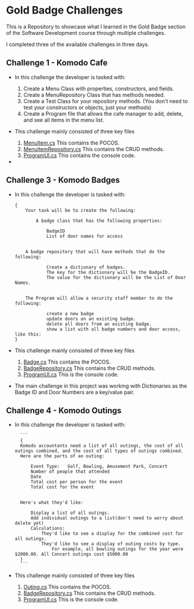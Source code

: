 # Gold Badge Challenges

This is a Repository to showcase what I learned in the Gold Badge section of the Software Development course through multiple challenges.

I completed three of the available challenges in three days.

## Challenge 1 - Komodo Cafe

- In this challenge the developer is tasked with:
    
    1. Create a Menu Class with properties, constructors, and fields.
    2. Create a MenuRepository Class that has methods needed.
    3. Create a Test Class for your repository methods. (You don't need to test your constructors or objects, just your methods)
    4. Create a Program file that allows the cafe manager to add, delete, and see all items in the menu list.

- This challenge mainly consisted of three key files

    1. [MenuItem.cs](./01_KomodoCafe.Repository/MenuItem.cs) This contains the POCOS.
    2. [MenuItemRepository.cs](./01_KomodoCafe.Repository/MenuItemRepository.cs) This contains the CRUD methods.
    3. [ProgramUI.cs](./01_KomodoCafe.UI/ProgramUI.cs) This contains the console code.
    
- 

## Challenge 3 - Komodo Badges

- In this challenge the developer is tasked with:

    ```
    {
        Your task will be to create the following:

            A badge class that has the following properties:

                BadgeID
                List of door names for access

 
        A badge repository that will have methods that do the following:

                Create a dictionary of badges.
                The key for the dictionary will be the BadgeID.
                The value for the dictionary will be the List of Door Names.

 
        The Program will allow a security staff member to do the following:

                create a new badge
                update doors on an existing badge.
                delete all doors from an existing badge.
                show a list with all badge numbers and door access, like this:
    }
    ```

- This challenge mainly consisted of three key files

    1. [Badge.cs](./03_KomodoBadge_Repository/Badge.cs) This contains the POCOS.
    2. [BadgeRepository.cs](./03_KomodoBadge_Repository/BadgeRepository.cs) This contains the CRUD methods.
    3. [ProgramUI.cs](./03_KomodoBadges.UI/ProgramUI.cs) This is the console code.

- The main challenge in this project was working with Dictionaries as the Badge ID and Door Numbers are a key/value pair.

## Challenge 4 - Komodo Outings

- In this challenge the developer is tasked with:

        ```
        {
        Komodo accountants need a list of all outings, the cost of all outings combined, and the cost of all types of outings combined.
        Here are the parts of an outing:

            Event Type:   Golf, Bowling, Amusement Park, Concert
            Number of people that attended
            Date
            Total cost per person for the event
            Total cost for the event

 
        Here's what they'd like:

            Display a list of all outings.
            Add individual outings to a list(don't need to worry about delete yet)
            Calculations:
                They'd like to see a display for the combined cost for all outings.
                They'd like to see a display of outing costs by type.
                    For example, all bowling outings for the year were $2000.00. All Concert outings cost $5000.00
        }
        ```

- This challenge mainly consisted of three key files

    1. [Outing.cs](./04_KomodoOutings.Repository/Outing.cs) This contains the POCOS.
    2. [BadgeRepository.cs](./04_KomodoOutings.Repository/Outing.cs) This contains the CRUD methods.
    3. [ProgramUI.cs](./04_KomodoOutings.UI/ProgramUI.cs) This is the console code.